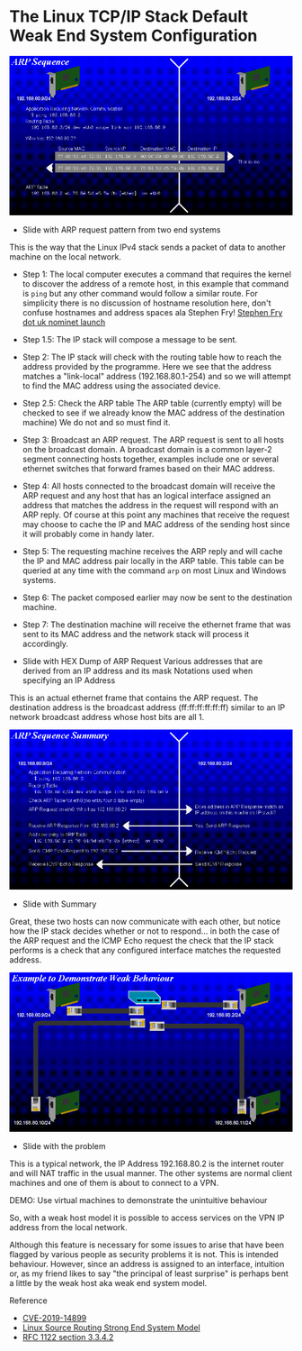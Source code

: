 # The Linux TCP/IP Stack Default Weak End System Configuration

![ARP Sequence](slides/0051_arp_sequence.png)

* Slide with ARP request pattern from two end systems

This is the way that the Linux IPv4 stack sends a packet of data to another
machine on the local network.

* Step 1: The local computer executes a command that requires the kernel to
  discover the address of a remote host, in this example that command is
  `ping` but any other command would follow a similar route.
  For simplicity there is no discussion of hostname resolution here,
  don't confuse hostnames and address spaces ala Stephen Fry!
  [Stephen Fry dot uk nominet launch](https://www.theregister.com/2014/06/10/stephen_fry_dot_uk_nominet_launch_wrong_on_ip_numbers/)
* Step 1.5: The IP stack will compose a message to be sent.
* Step 2: The IP stack will check with the routing table how to reach the
  address provided by the programme.
  Here we see that the address matches a "link-local" address (192.168.80.1-254)
  and so we will attempt to find the MAC address using the associated device.
* Step 2.5: Check the ARP table
  The ARP table (currently empty) will be checked to see if we already know
  the MAC address of the destination machine)
  We do not and so must find it.
* Step 3: Broadcast an ARP request.
  The ARP request is sent to all hosts on the broadcast domain.
  A broadcast domain is a common layer-2 segment connecting hosts together,
  examples include one or several ethernet switches that forward frames based
  on their MAC address.
* Step 4: All hosts connected to the broadcast domain will receive the ARP
  request and any host that has an logical interface assigned an address that
  matches the address in the request will respond with an ARP reply.
  Of course at this point any machines that receive the request may choose
  to cache the IP and MAC address of the sending host since it will probably
  come in handy later.
* Step 5: The requesting machine receives the ARP reply and will cache the
  IP and MAC address pair locally in the ARP table. This table can be queried
  at any time with the command `arp` on most Linux and Windows systems.
* Step 6: The packet composed earlier may now be sent to the destination
  machine.
* Step 7: The destination machine will receive the ethernet frame that was
  sent to its MAC address and the network stack will process it accordingly.

* Slide with HEX Dump of ARP Request
  Various addresses that are derived from an IP address and its mask
  Notations used when specifying an IP Address

This is an actual ethernet frame that contains the ARP request. The destination
address is the broadcast address (ff:ff:ff:ff:ff:ff) similar to an IP network
broadcast address whose host bits are all 1.

![Summary of ARP Sequence](slides/0052_arp_sequence_summary.png)

* Slide with Summary

Great, these two hosts can now communicate with each other, but notice how the
IP stack decides whether or not to respond... in both the case of the ARP
request and the ICMP Echo request the check that the IP stack performs is a
check that any configured interface matches the requested address.

![Weak host model issue](slides/0053_weak_model_example_1.png)

* Slide with the problem

This is a typical network, the IP Address 192.168.80.2 is the internet router
and will NAT traffic in the usual manner. The other systems are normal client
machines and one of them is about to connect to a VPN.

DEMO: Use virtual machines to demonstrate the unintuitive behaviour

So, with a weak host model it is possible to access services on the VPN IP
address from the local network.

Although this feature is necessary for some issues to arise that have been
flagged by various people as security problems it is not. This is intended
behaviour. However, since an address is assigned to an interface, intuition
or, as my friend likes to say "the principal of least surprise" is perhaps
bent a little by the weak host aka weak end system model.

Reference

* [CVE-2019-14899](https://seclists.org/oss-sec/2019/q4/122)
* [Linux Source Routing Strong End System Model](https://unix.stackexchange.com/questions/258810/linux-source-routing-strong-end-system-model-strong-host-model)
* [RFC 1122 section 3.3.4.2](https://www.rfc-editor.org/rfc/rfc1122#section-3.3.4.2)



